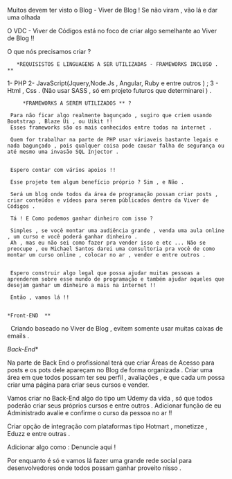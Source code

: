 Muitos devem ter visto o Blog - Viver de Blog ! Se não viram , vão lá e dar uma olhada 

O VDC - Viver de Códigos está no foco de criar algo semelhante ao Viver de Blog !!

O que nós precisamos criar ?

       *REQUISISTOS E LINGUAGENS A SER UTILIZADAS - FRAMEWORKS INCLUSO . ** 
       
   1- PHP 
   2- JavaScript(Jquery,Node.Js , Angular, Ruby e entre outros ) ; 
   3 - Html , Css . (Não usar SASS , só em projeto futuros que determinarei ) .
   
         *FRAMEWORKS A SEREM UTILIZADOS ** ?
         
     Para não ficar algo realmente bagunçado , sugiro que criem usando Bootstrap , Blaze Ui , ou Uikit !!
     Esses frameworks são os mais conhecidos entre todos na internet . 
     
     Quem for trabalhar na parte de PHP usar váriaveis bastante legais e nada bagunçado , pois qualquer coisa pode causar falha de segurança ou até mesmo uma invasão SQL Injector . 
     
     
     Espero contar com vários apoios !! 
     
     Esse projeto tem algum benefício próprio ? Sim , e Não . 
     
     Será um blog onde todos da área de programação possam criar posts , criar conteúdos e vídeos para serem públicados dentro da Viver de Códigos . 
     
     Tá ! E Como podemos ganhar dinheiro com isso ?
     
     Simples , se você montar uma audiência grande , venda uma aula online , um curso e você poderá ganhar dinheiro . 
     Ah , mas eu não sei como fazer pra vender isso e etc ... Não se preocupe , eu Michael Santos darei uma consultoria pra você de como montar um curso online , colocar no ar , vender e entre outros . 
     
     
     Espero construir algo legal que possa ajudar muitas pessoas a aprenderem sobre esse mundo de programação e também ajudar aqueles que desejam ganhar um dinheiro a mais na internet !! 
     
     Então , vamos lá !! 
     
     
    *Front-END  **
    
   Criando baseado no Viver de Blog , evitem somente usar muitas caixas de emails .
   
   *Back-End** 
   
   Na parte de Back End o profissional terá que criar Áreas de Acesso para posts e os pots dele apareçam no Blog de forma organizada .
   Criar uma área em que todos possam ter seu perfil , avaliações , e que cada um possa criar uma página para criar seus cursos e vender.
   
   Vamos criar no Back-End algo do tipo um Udemy da vida , só que todos poderão criar seus próprios cursos e entre outros .
   Adicionar função de eu Administrado avalie e confirme o curso da pessoa no ar !! 
   
   Criar opção de integração com plataformas tipo Hotmart , monetizze , Eduzz e entre outras .
   
   Adicionar algo como : Denuncie aqui !
   
   Por enquanto é só e vamos lá fazer uma grande rede social para desenvolvedores onde todos possam ganhar proveito nisso .
     
     
